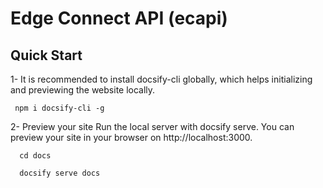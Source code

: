 # Edge Connect API (ecapi)

## Quick Start

1- It is recommended to install docsify-cli globally, which helps initializing and previewing the website locally.

```
 npm i docsify-cli -g
```

2- Preview your site
Run the local server with docsify serve. You can preview your site in your browser on http://localhost:3000.

```
  cd docs

  docsify serve docs
```

